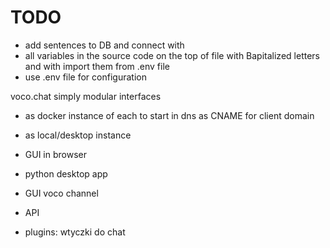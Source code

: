 # TODO

- add sentences to DB and connect with
- all variables in the source code on the top of file with Bapitalized letters and with import them from .env file
- use .env file for configuration

voco.chat
simply modular interfaces 
- as docker instance of each to start in dns as CNAME for client domain
- as local/desktop instance


- GUI in browser
- python desktop app
- GUI voco channel
- API  
- plugins: wtyczki do chat 